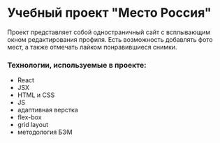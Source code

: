 # Учебный проект "Место Россия"

Проект представляет собой одностраничный сайт с всплывающим окном редактирования профиля. Есть возможность добавлять фото мест, а также отмечать лайком понравившиеся снимки.

### Технологии, используемые в проекте:
* React
* JSX
* HTML и CSS
* JS
* адаптивная верстка
* flex-box
* grid layout
* методология БЭМ

